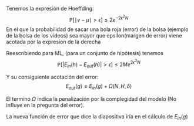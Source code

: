 Tenemos la expresión de Hoeffding: $$\mathbb P[\mid \nu - \mu \mid > \epsilon] \le 2e^{-2\epsilon^{2} N}$$
En el que la probabilidad de sacar una bola roja (error) de la bolsa (ejemplo de la bolsa de los videos) sea mayor que epsilon(margen de error) viene acotada por la expresion de la derecha

Reescribiendo para ML, (para un conjunto de hipótesis) tenemos $$\mathbb P[|E_{in}(h)-E_{out}(h)|>\epsilon ] \le 2Me^{2\epsilon^2 N}$$

Y su consiguiente acotación del error:$$E_{out}(g) \le E_{in}(g) + \Omega(N,H,\delta)$$

El termino $\Omega$ indica la penalización por la complegidad del modelo (No influye en la pregunta del error).

La nueva función de error que dice la diapositiva iría en el cálculo de $E_{in}(g)$